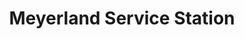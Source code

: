 ---
title: "Meyerland Service Station"
url: /houston/meyerland-service-station/
shop: car repair
---